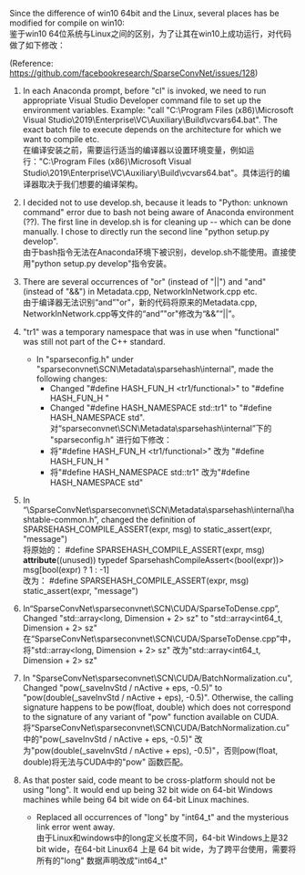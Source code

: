 Since the difference of win10 64bit and the Linux, several places has be modified for compile on win10:  
鉴于win10 64位系统与Linux之间的区别，为了让其在win10上成功运行，对代码做了如下修改：

(Reference: https://github.com/facebookresearch/SparseConvNet/issues/128)

1. In each Anaconda prompt, before "cl" is invoked, we need to run appropriate Visual Studio Developer command file to set up the environment variables. Example: "call "C:\Program Files (x86)\Microsoft Visual Studio\2019\Enterprise\VC\Auxiliary\Build\vcvars64.bat". The exact batch file to execute depends on the architecture for which we want to compile etc.   
在编译安装之前，需要运行适当的编译器以设置环境变量，例如运行："C:\Program Files (x86)\Microsoft Visual Studio\2019\Enterprise\VC\Auxiliary\Build\vcvars64.bat"。具体运行的编译器取决于我们想要的编译架构。

2. I decided not to use develop.sh, because it leads to "Python: unknown command" error due to bash not being aware of Anaconda environment (??). The first line in develop.sh is for cleaning up -- which can be done manually. I chose to directly run the second line "python setup.py develop".   
由于bash指令无法在Anaconda环境下被识别，develop.sh不能使用。直接使用"python setup.py develop"指令安装。

3. There are  several occurrences of "or" (instead of "||") and "and" (instead of "&&") in Metadata.cpp, NetworkInNetwork.cpp etc.  
由于编译器无法识别“and”"or"，新的代码将原来的Metadata.cpp, NetworkInNetwork.cpp等文件的“and”"or"修改为“&&”“||”。

4. "tr1" was a temporary namespace that was in use when "functional" was still not part of the C++ standard. 
	- In "sparseconfig.h" under "sparseconvnet\SCN\Metadata\sparsehash\internal", made the following changes:
		- Changed "#define HASH_FUN_H <tr1/functional>" to "#define HASH_FUN_H <functional>"
		- Changed "#define HASH_NAMESPACE std::tr1" to "#define HASH_NAMESPACE std".  
对“sparseconvnet\SCN\Metadata\sparsehash\internal”下的 "sparseconfig.h" 进行如下修改：
		- 将"#define HASH_FUN_H <tr1/functional>" 改为 "#define HASH_FUN_H <functional>"
		- 将"#define HASH_NAMESPACE std::tr1" 改为"#define HASH_NAMESPACE std"

5. In “\SparseConvNet\sparseconvnet\SCN\Metadata\sparsehash\internal\hashtable-common.h”, changed the definition of SPARSEHASH_COMPILE_ASSERT(expr, msg) to static_assert(expr, "message")  
将原始的：
#define SPARSEHASH_COMPILE_ASSERT(expr, msg) \
	 __attribute__((unused)) typedef SparsehashCompileAssert<(bool(expr))> msg[bool(expr) ? 1 : -1]  
改为：
#define SPARSEHASH_COMPILE_ASSERT(expr, msg) static_assert(expr, "message")

6.  In“SparseConvNet\sparseconvnet\SCN\CUDA/SparseToDense.cpp”, Changed "std::array<long, Dimension + 2> sz" to "std::array<int64_t, Dimension + 2> sz"  
在“SparseConvNet\sparseconvnet\SCN\CUDA/SparseToDense.cpp”中，将"std::array<long, Dimension + 2> sz" 改为"std::array<int64_t, Dimension + 2> sz"

7. In "SparseConvNet\sparseconvnet\SCN\CUDA/BatchNormalization.cu", Changed "pow(_saveInvStd / nActive + eps, -0.5)" to "pow(double(_saveInvStd / nActive + eps), -0.5)". Otherwise, the calling signature happens to be pow(float, double) which does not correspond to the signature of any variant of "pow" function available on CUDA.  
 将“SparseConvNet\sparseconvnet\SCN\CUDA/BatchNormalization.cu”中的"pow(_saveInvStd / nActive + eps, -0.5)" 改为"pow(double(_saveInvStd / nActive + eps), -0.5)"，否则pow(float, double)将无法与CUDA中的"pow" 函数匹配。

8. As that poster said, code meant to be cross-platform should not be using "long". It would end up being 32 bit wide on 64-bit Windows machines while being 64 bit wide on 64-bit Linux machines.
	- Replaced all occurrences of "long" by "int64_t" and the mysterious link error went away.  
由于Linux和windows中的long定义长度不同，64-bit Windows上是32 bit wide，在64-bit Linux64 上是 64 bit wide，为了跨平台使用，需要将所有的"long" 数据声明改成"int64_t" 
